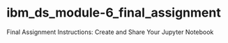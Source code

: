 # ibm_ds_module-6_final_assignment
Final Assignment Instructions: Create and Share Your Jupyter Notebook
